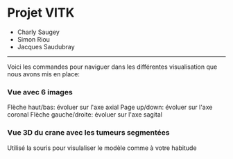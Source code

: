 # Projet VITK
- Charly Saugey
- Simon Riou
- Jacques Saudubray

---

Voici les commandes pour naviguer dans les différentes visualisation que nous avons mis en place:

### Vue avec 6 images
Flèche haut/bas: évoluer sur l'axe axial
Page up/down: évoluer sur l'axe coronal
Flèche gauche/droite: évoluer sur l'axe sagital

### Vue 3D du crane avec les tumeurs segmentées
Utilisé la souris pour visulaliser le modèle comme à votre habitude
